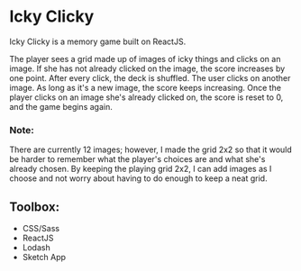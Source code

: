 # Icky Clicky

Icky Clicky is a memory game built on ReactJS.

The player sees a grid made up of images of icky things and clicks on an image. If she has not already clicked on the image, the score increases by one point. After every click, the deck is shuffled. The user clicks on another image. As long as it's a new image, the score keeps increasing. Once the player clicks on an image she's already clicked on, the score is reset to 0, and the game begins again.

### Note:

There are currently 12 images; however, I made the grid 2x2 so that it would be harder to remember what the player's choices are and what she's already chosen. By keeping the playing grid 2x2, I can add images as I choose and not worry about having to do enough to keep a neat grid.

## Toolbox:

* CSS/Sass
* ReactJS
* Lodash
* Sketch App
